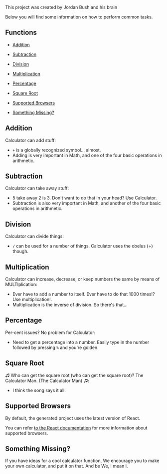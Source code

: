 This project was created by Jordan Bush and his brain

Below you will find some information on how to perform common tasks.<br>

## Functions

- [Addition](#addition)
- [Subtraction](#subtraction)
- [Division](#division)
- [Multiplication](#multiplication)
- [Percentage](#percentage)
- [Square Root](#square-root)

- [Supported Browsers](#supported-browsers)
- [Something Missing?](#something-missing)

## Addition

Calculator can add stuff:

* `+` is a globally recognized symbol... almost.
* Adding is very important in Math, and one of the four basic operations in arithmetic.
## Subtraction

Calculator can take away stuff:

* 5 take away 2 is 3. Don't want to do that in your head? Use Calculator.
* Subtraction is also very important in Math, and another of the four basic operations in arithmetic.
## Division

Calculator can divide things:

* `/` can be used for a number of things. Calculator uses the obelus (÷) though.
## Multiplication

Calculator can increase, decrease, or keep numbers the same by means of MULTIplication:

* Ever have to add a number to itself. Ever have to do that 1000 times!? Use multiplication!.
* Multiplication is the inverse of division. So there's that...
## Percentage

Per-cent issues? No problem for Calculator:

* Need to get a percentage into a number. Easily type in the number followed by pressing `%` and you're golden.
## Square Root

♫ Who can get the square root (who can get the square root)? The Calculator Man. (The Calculator Man) ♫:

* I think the song says it all.

## Supported Browsers

By default, the generated project uses the latest version of React.

You can refer [to the React documentation](https://reactjs.org/docs/react-dom.html#browser-support) for more information about supported browsers.

## Something Missing?

If you have ideas for a cool calculator function, We encourage you to make your own calculator, and put it on that. And be We, I mean I.
